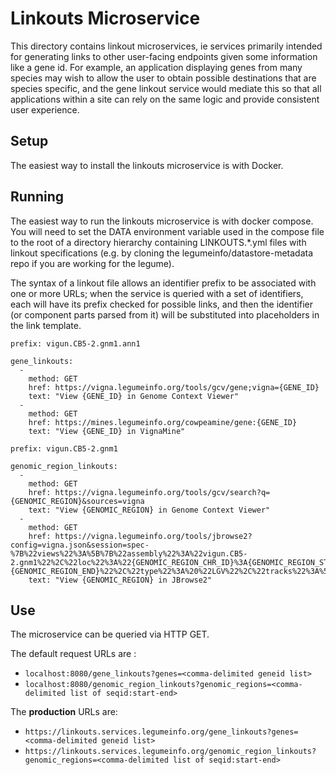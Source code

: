 # Linkouts Microservice

This directory contains linkout microservices, ie services primarily intended for generating links to other user-facing endpoints given some information like a gene id. For example, an application displaying genes from many species may wish to allow the user to obtain possible destinations that are species specific, and the gene linkout service would mediate this so that all applications within a site can rely on the same logic and provide consistent user experience. 

## Setup

The easiest way to install the linkouts microservice is with Docker. 

## Running

The easiest way to run the linkouts microservice is with docker compose. You will need to set the DATA environment variable used in the compose file to the root of a directory hierarchy containing LINKOUTS.\*.yml files with linkout specifications (e.g. by cloning the legumeinfo/datastore-metadata repo if you are working for the legume).

The syntax of a linkout file allows an identifier prefix to be associated with one or more URLs; when the service is queried with a set of identifiers, each will have its prefix checked for possible links, and then the identifier (or component parts parsed from it) will be substituted into placeholders in the link template. 

```
prefix: vigun.CB5-2.gnm1.ann1

gene_linkouts:
  -
    method: GET
    href: https://vigna.legumeinfo.org/tools/gcv/gene;vigna={GENE_ID}
    text: "View {GENE_ID} in Genome Context Viewer"
  -
    method: GET
    href: https://mines.legumeinfo.org/cowpeamine/gene:{GENE_ID}
    text: "View {GENE_ID} in VignaMine"

```
```
prefix: vigun.CB5-2.gnm1

genomic_region_linkouts:
  -
    method: GET
    href: https://vigna.legumeinfo.org/tools/gcv/search?q={GENOMIC_REGION}&sources=vigna
    text: "View {GENOMIC_REGION} in Genome Context Viewer"
  -
    method: GET
    href: https://vigna.legumeinfo.org/tools/jbrowse2?config=vigna.json&session=spec-%7B%22views%22%3A%5B%7B%22assembly%22%3A%22vigun.CB5-2.gnm1%22%2C%22loc%22%3A%22{GENOMIC_REGION_CHR_ID}%3A{GENOMIC_REGION_START}-{GENOMIC_REGION_END}%22%2C%22type%22%3A%20%22LGV%22%2C%22tracks%22%3A%5B%22gene_models_main%22%5D%7D%5D%7D
    text: "View {GENOMIC_REGION} in JBrowse2"
```

## Use

The microservice can be queried via HTTP GET.

The default request URLs are :
- `localhost:8080/gene_linkouts?genes=<comma-delimited geneid list>`
- `localhost:8080/genomic_region_linkouts?genomic_regions=<comma-delimited list of seqid:start-end>`

The **production** URLs are:
- `https://linkouts.services.legumeinfo.org/gene_linkouts?genes=<comma-delimited geneid list>`
- `https://linkouts.services.legumeinfo.org/genomic_region_linkouts?genomic_regions=<comma-delimited list of seqid:start-end>`
